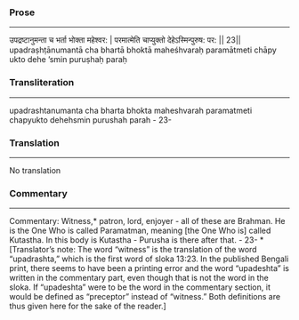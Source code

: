 ### Prose 
 --- 
उपद्रष्टानुमन्ता च भर्ता भोक्ता महेश्वर: |
परमात्मेति चाप्युक्तो देहेऽस्मिन्पुरुष: पर: || 23||
upadraṣhṭānumantā cha bhartā bhoktā maheśhvaraḥ
paramātmeti chāpy ukto dehe ’smin puruṣhaḥ paraḥ

### Transliteration 
 --- 
upadrashtanumanta cha bharta bhokta maheshvarah paramatmeti chapyukto dehehsmin purushah parah - 23-

### Translation 
 --- 
No translation

### Commentary 
 --- 
Commentary: Witness,* patron, lord, enjoyer - all of these are Brahman. He is the One Who is called Paramatman, meaning [the One Who is] called Kutastha. In this body is Kutastha - Purusha is there after that. - 23- *[Translator’s note: The word “witness” is the translation of the word “upadrashta,” which is the first word of sloka 13:23. In the published Bengali print, there seems to have been a printing error and the word “upadeshta” is written in the commentary part, even though that is not the word in the sloka. If “upadeshta” were to be the word in the commentary section, it would be defined as “preceptor” instead of “witness.” Both definitions are thus given here for the sake of the reader.]